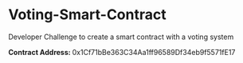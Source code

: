 # Voting-Smart-Contract
 Developer Challenge to create a smart contract with a voting system

<dl>
 <d> <b>Contract Address: </b> 0x1Cf71bBe363C34Aa1ff96589Df34eb9f5571fE17</d>
</dl>
